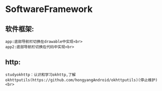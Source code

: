 # SoftwareFramework
软件框架:<br>
------------
    app:底部导航栏切换在drawable中实现<br>
    app2:底部导航栏切换在代码中实现<br>
http:<br>
-----------
    studyokhttp：认识和学习okhttp,了解okhttputils(https://github.com/hongyangAndroid/okhttputils)(停止维护)<br>
